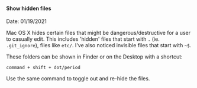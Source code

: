 #### Show hidden files

Date: 01/19/2021

Mac OS X hides certain files that might be dangerous/destructive for a user to casually edit. This includes 'hidden' files that start with `.` (ie. `.git_ignore`), files like `etc/`. I've also noticed invisible files that start with `~$`.

These folders can be shown in Finder or on the Desktop with a shortcut:
```
command + shift + dot/period
```
Use the same command to toggle out and re-hide the files.